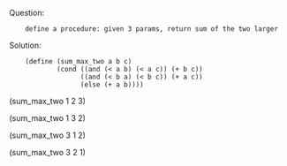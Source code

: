 Question:

        define a procedure: given 3 params, return sum of the two larger
Solution:

        (define (sum_max_two a b c)
                (cond ((and (< a b) (< a c)) (+ b c))
                      ((and (< b a) (< b c)) (+ a c))
                      (else (+ a b))))

(sum_max_two 1 2 3)

(sum_max_two 1 3 2)

(sum_max_two 3 1 2)

(sum_max_two 3 2 1)

